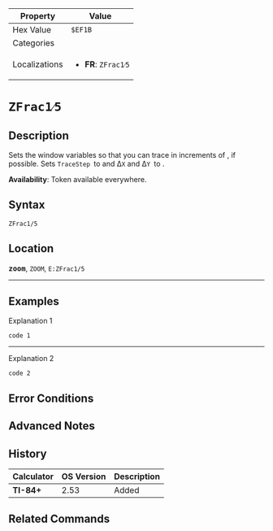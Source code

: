 | Property      | Value |
|---------------|-------|
| Hex Value     | `$EF1B`|
| Categories    | <ul></ul> |
| Localizations | <ul><li><b>FR</b>: `ZFrac1⁄5`</li></ul> |

# `ZFrac1⁄5`

## Description
Sets the window variables so that you can trace in increments of , if possible. Sets `TraceStep `to  and Δ`X` and Δ`Y `to .


<b>Availability</b>: Token available everywhere.

## Syntax
`ZFrac1/5`

## Location
<tt><kbd><b>zoom</b></kbd></tt>, `ZOOM`, `E:ZFrac1/5`
<hr>

## Examples

Explanation 1
```ti-basic
code 1
```
---
Explanation 2
```ti-basic
code 2
```

## Error Conditions


## Advanced Notes


## History
| Calculator | OS Version | Description |
|------------|------------|-------------|
| <b>TI-84+</b> | 2.53 | Added |

## Related Commands

